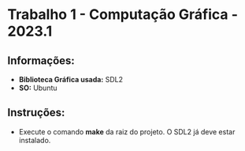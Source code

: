 # Trabalho 1 - Computação Gráfica - 2023.1

## Informações:
- **Biblioteca Gráfica usada:** SDL2
- **SO:** Ubuntu

## Instruções:
- Execute o comando **make** da raiz do projeto. O SDL2 já deve estar instalado. 